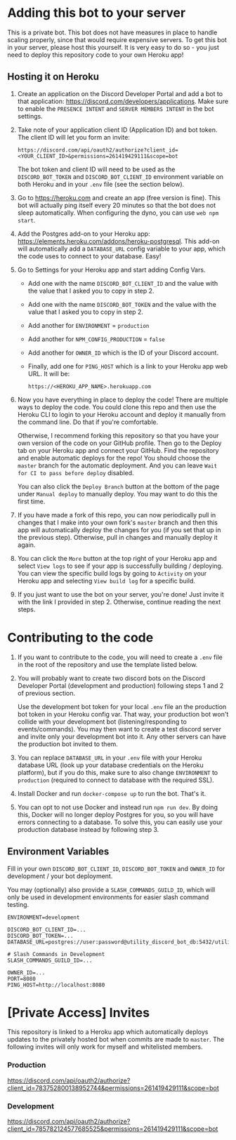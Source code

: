 # Adding this bot to your server

This is a private bot. This bot does not have measures in place to handle scaling properly, since that would require expensive servers. To get this bot in your server, please host this yourself. It is very easy to do so - you just need to deploy this repository code to your own Heroku app!

## Hosting it on Heroku

1. Create an application on the Discord Developer Portal and add a bot to that application: https://discord.com/developers/applications. Make sure to enable the `PRESENCE INTENT` and `SERVER MEMBERS INTENT` in the bot settings.

1. Take note of your application client ID (Application ID) and bot token. The client ID will let you form an invite:
    ```
    https://discord.com/api/oauth2/authorize?client_id=<YOUR_CLIENT_ID>&permissions=261419429111&scope=bot
    ```
    The bot token and client ID will need to be used as the `DISCORD_BOT_TOKEN` and `DISCORD_BOT_CLIENT_ID` environment variable on both Heroku and in your `.env` file (see the section below).

1. Go to https://heroku.com and create an app (free version is fine). This bot will actually ping itself every 20 minutes so that the bot does not sleep automatically. When configuring the dyno, you can use `web npm start`.

1. Add the Postgres add-on to your Heroku app: https://elements.heroku.com/addons/heroku-postgresql. This add-on will automatically add a `DATABASE_URL` config variable to your app, which the code uses to connect to your database. Easy!

1. Go to Settings for your Heroku app and start adding Config Vars.
    - Add one with the name `DISCORD_BOT_CLIENT_ID` and the value with the value that I asked you to copy in step 2.
    - Add one with the name `DISCORD_BOT_TOKEN` and the value with the value that I asked you to copy in step 2.
    - Add another for `ENVIRONMENT` = `production`
    - Add another for `NPM_CONFIG_PRODUCTION` = `false`
    - Add another for `OWNER_ID` which is the ID of your Discord account.
    - Finally, add one for `PING_HOST` which is a link to your Heroku app web URL. It will be:
    
        ```
        https://<HEROKU_APP_NAME>.herokuapp.com
        ```
1. Now you have everything in place to deploy the code! There are multiple ways to deploy the code. You could clone this repo and then use the Heroku CLI to login to your Heroku account and deploy it manually from the command line. Do that if you're comfortable.

    Otherwise, I recommend forking this repository so that you have your own version of the code on your GitHub profile. Then go to the Deploy tab on your Heroku app and connect your GitHub. Find the repository and enable automatic deploys for the repo! You should choose the `master` branch for the automatic deployment. And you can leave `Wait for CI to pass before deploy` disabled.

    You can also click the `Deploy Branch` button at the bottom of the page under `Manual deploy` to manually deploy. You may want to do this the first time.

1. If you have made a fork of this repo, you can now periodically pull in changes that I make into your own fork's `master` branch and then this app will automatically deploy the changes for you (if you set that up in the previous step). Otherwise, pull in changes and manually deploy it again.

1. You can click the `More` button at the top right of your Heroku app and select `View logs` to see if your app is successfully building / deploying. You can view the specific build logs by going to `Activity` on your Heroku app and selecting `View build log` for a specific build.

1. If you just want to use the bot on your server, you're done! Just invite it with the link I provided in step 2. Otherwise, continue reading the next steps.

# Contributing to the code

1. If you want to contribute to the code, you will need to create a `.env` file in the root of the repository and use the template listed below.

1. You will probably want to create two discord bots on the Discord Developer Portal (development and production) following steps 1 and 2 of previous section.

    Use the development bot token for your local `.env` file an the production bot token in your Heroku config var. That way, your production bot won't collide with your development bot (listening/responding to events/commands). You may then want to create a test discord server and invite only your development bot into it. Any other servers can have the production bot invited to them.

1. You can replace `DATABASE_URL` in your `.env` file with your Heroku database URL (look up your database credentials on the Heroku platform), but if you do this, make sure to also change `ENVIRONMENT` to `production` (required to connect to database with the required SSL).

1. Install Docker and run `docker-compose up` to run the bot. That's it.

1. You can opt to not use Docker and instead run `npm run dev`. By doing this, Docker will no longer deploy Postgres for you, so you will have errors connecting to a database. To solve this, you can easily use your production database instead by following step 3.

## Environment Variables
Fill in your own `DISCORD_BOT_CLIENT_ID`, `DISCORD_BOT_TOKEN` and `OWNER_ID` for development / your bot deployment.

You may (optionally) also provide a `SLASH_COMMANDS_GUILD_ID`, which will only be used in development environments for easier slash command testing.

```
ENVIRONMENT=development

DISCORD_BOT_CLIENT_ID=...
DISCORD_BOT_TOKEN=...
DATABASE_URL=postgres://user:password@utility_discord_bot_db:5432/utility_discord_bot_db

# Slash Commands in Development
SLASH_COMMANDS_GUILD_ID=...

OWNER_ID=...
PORT=8080
PING_HOST=http://localhost:8080
```

# [Private Access] Invites

This repository is linked to a Heroku app which automatically deploys updates to the privately hosted bot when commits are made to `master`. The following invites will only work for myself and whitelisted members.

### Production
https://discord.com/api/oauth2/authorize?client_id=783752800138952744&permissions=261419429111&scope=bot

### Development
https://discord.com/api/oauth2/authorize?client_id=785782124577685525&permissions=261419429111&scope=bot

